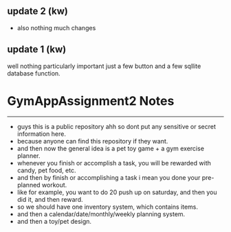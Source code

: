 update 2 (kw)
--------------
- also nothing much changes 


update 1 (kw)
--------
well nothing particularly important just a few button and a few sqllite database function. 



# GymAppAssignment2 Notes
-------------------------
- guys this is a public repository ahh so dont put any sensitive or secret information here. 
- because anyone can find this repository if they want. 
- and then now the general idea is a pet toy game + a gym exercise planner. 
- whenever you finish or accomplish a task, you will be rewarded with candy, pet food, etc. 
- and then by finish or accomplishing a task i mean you done your pre-planned workout. 
- like for example, you want to do 20 push up on saturday, and then you did it, and then reward. 
- so we should have one inventory system, which contains items. 
- and then a calendar/date/monthly/weekly planning system. 
- and then a toy/pet design. 


